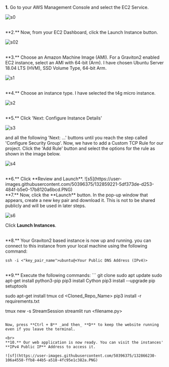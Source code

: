 **1.** Go to your AWS Management Console and select the EC2 Service.

![s0](https://user-images.githubusercontent.com/50396375/132857453-74d590de-690b-44b6-92e6-3f8b068b9a3e.PNG)

<br>
**2.** Now, from your EC2 Dashboard, click the Launch Instance button.

![s02](https://user-images.githubusercontent.com/50396375/132857539-b7ba21dc-8dfd-4d1b-ab85-6b2950744e06.PNG)

<br>
**3.** Choose an Amazon Machine Image (AMI). For a Graviton2 enabled EC2 instance, select an AMI with 64-bit (Arm). I have chosen Ubuntu Server 18.04 LTS (HVM), SSD Volume Type, 64-bit Arm.

![s1](https://user-images.githubusercontent.com/50396375/132858039-92cdef2c-ed62-4765-bbcc-fde181fb9a86.PNG)

<br>
**4.** Choose an instance type. I have selected the t4g micro instance.

![s2](https://user-images.githubusercontent.com/50396375/132858331-57c75849-cc42-4de8-8cc7-fe948aaa884a.PNG)

<br>
**5.** Click 'Next: Configure Instance Details' 

![s3](https://user-images.githubusercontent.com/50396375/132858859-bf43239a-757e-4f90-ab0e-24be2acfc784.PNG)

and all the following 'Next: ...' buttons until you reach the step called 'Configure Security Group'.
Now, we have to add a Custom TCP Rule for our project. Click the 'Add Rule' button and select the options for the rule as shown in the image below.

![s4](https://user-images.githubusercontent.com/50396375/132859120-1f3efd2c-f717-4113-b45f-120505ae4de4.PNG)

<br>
**6.** Click **Review and Launch**.
![s5](https://user-images.githubusercontent.com/50396375/132859221-5df373de-d253-484f-b5e0-17b8120a6bcd.PNG)

<br>
**7.** Now, click the **Launch** button. In the pop-up window that appears, create a new key pair and download it. This is not to be shared publicly and will be used in later steps.

![s6](https://user-images.githubusercontent.com/50396375/132859599-e57c4d22-e783-4fc9-8952-501ada2b5cda.PNG)

Click **Launch Instances**.

<br>
**8.** Your Graviton2 based instance is now up and running. you can connect to this instance from your local machine using the following command:

```
ssh -i <"key_pair_name">ubuntu@<Your Public DNS Address (IPv4)>
```

<br>
**9.** Execute the following commands:
```
git clone <Repo_HTTPS_URL>
sudo apt update
sudo apt-get install python3-pip
pip3 install Cython
pip3 install --upgrade pip setuptools

sudo apt-get install tmux
cd <Cloned_Repo_Name>
pip3 install -r requirements.txt

tmux new -s StreamSession
streamlit run <filename.py>
```

Now, press **Ctrl + B** _and then_ **D** to keep the website running even if you leave the terminal.

<br>
**10.** Our web application is now ready. You can visit the instances' **IPv4 Public IP** Address to access it. 

![sf](https://user-images.githubusercontent.com/50396375/132866230-106a4558-ffb8-44b5-a518-4fc95e1c382a.PNG)
